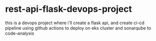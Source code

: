 # rest-api-flask-devops-project
this is a devops project where i'll create a flask api, and create ci-cd pipeline using github actions to deploy on eks cluster and sonarqube to code-analysis
